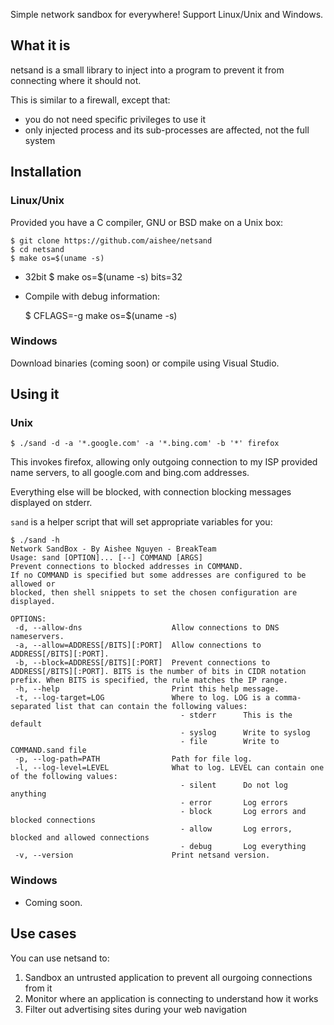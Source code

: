 Simple network sandbox for everywhere!
Support Linux/Unix and Windows.

## What it is

netsand is a small library to inject into a program to prevent
it from connecting where it should not.

This is similar to a firewall, except that:

-   you do not need specific privileges to use it
-   only injected process and its sub-processes are affected, not
    the full system

## Installation

### Linux/Unix

Provided you have a C compiler, GNU or BSD make on a Unix box:

    $ git clone https://github.com/aishee/netsand
    $ cd netsand
    $ make os=$(uname -s)

-   32bit
     $ make os=$(uname -s) bits=32

-   Compile with debug information:

     $ CFLAGS=-g make os=$(uname -s)

### Windows

Download binaries (coming soon) or compile using Visual Studio.

## Using it

### Unix

    $ ./sand -d -a '*.google.com' -a '*.bing.com' -b '*' firefox

This invokes firefox, allowing only outgoing connection to my ISP
provided name servers, to all google.com and bing.com addresses.

Everything else will be blocked, with connection blocking messages
displayed on stderr.

`sand` is a helper script that will set appropriate variables for you:

    $ ./sand -h
    Network SandBox - By Aishee Nguyen - BreakTeam
    Usage: sand [OPTION]... [--] COMMAND [ARGS]
    Prevent connections to blocked addresses in COMMAND.
    If no COMMAND is specified but some addresses are configured to be allowed or
    blocked, then shell snippets to set the chosen configuration are displayed.

    OPTIONS:
     -d, --allow-dns                   	Allow connections to DNS nameservers.
     -a, --allow=ADDRESS[/BITS][:PORT] 	Allow connections to ADDRESS[/BITS][:PORT].
     -b, --block=ADDRESS[/BITS][:PORT] 	Prevent connections to ADDRESS[/BITS][:PORT]. BITS is the number of bits in CIDR notation prefix. When BITS is specified, the rule matches the IP range.
     -h, --help                        	Print this help message.
     -t, --log-target=LOG              	Where to log. LOG is a comma-separated list that can contain the following values:
                                       	  - stderr      This is the default
                                       	  - syslog      Write to syslog
                                       	  - file        Write to COMMAND.sand file
     -p, --log-path=PATH               	Path for file log.
     -l, --log-level=LEVEL             	What to log. LEVEL can contain one of the following values:
                                       	  - silent      Do not log anything
                                       	  - error       Log errors
                                       	  - block       Log errors and blocked connections
                                       	  - allow       Log errors, blocked and allowed connections
                                       	  - debug       Log everything
     -v, --version                     	Print netsand version.

### Windows

-   Coming soon.

## Use cases

You can use netsand to:

1.  Sandbox an untrusted application to prevent all ourgoing connections from it
2.  Monitor where an application is connecting to understand how it works
3.  Filter out advertising sites during your web navigation
